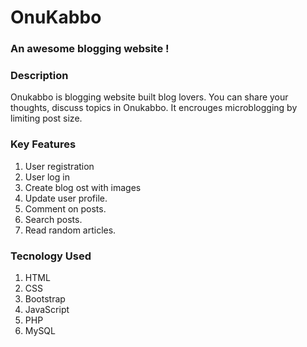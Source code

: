 # OnuKabbo
### An awesome blogging website !

### Description

Onukabbo is blogging website built blog lovers. You can share your thoughts, discuss topics in Onukabbo. It encrouges microblogging by limiting post size.

### Key Features

1. User registration
2. User log in
3. Create blog ost with images
4. Update user profile.
5. Comment on posts.
6. Search posts.
7. Read random articles.


### Tecnology Used

1. HTML
2. CSS
3. Bootstrap
4. JavaScript
5. PHP
6. MySQL

